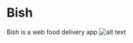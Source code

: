 # Bish
Bish is a web food delivery app
![alt text](https://sun9-east.userapi.com/sun9-30/s/v1/ig2/sxlby9UlRCxygy2z4Kw7K4iaXKIry5yGaPtuUmTLlCSzNXmFn-lcT79Z5jMs0qwHQT5B9a-Km9IbC62PE9inxbzf.jpg?size=1920x1080&quality=96&type=album)
